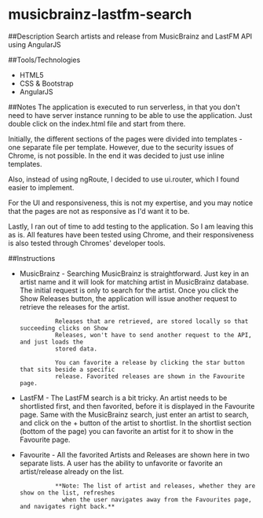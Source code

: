# musicbrainz-lastfm-search

##Description
Search artists and release from MusicBrainz and LastFM API using AngularJS

##Tools/Technologies
- HTML5
- CSS & Bootstrap
- AngularJS

##Notes
The application is executed to run serverless, in that you don't need to have server instance
running to be able to use the application. Just double click on the index.html file and start
from there.

Initially, the different sections of the pages were divided into templates - one separate file
per template. However, due to the security issues of Chrome, is not possible. In the end it was
decided to just use inline templates. 

Also, instead of using ngRoute, I decided to use ui.router, which I found easier to implement. 

For the UI and responsiveness, this is not my expertise, and you may notice that the pages are
not as responsive as I'd want it to be.

Lastly, I ran out of time to add testing to the application. So I am leaving this as is. All 
features have been tested using Chrome, and their responsiveness is also tested through Chromes'
developer tools.

##Instructions

- MusicBrainz - Searching MusicBrainz is straightforward. Just key in an artist name and it will
                look for matching artist in MusicBrainz database. The initial request is only to
                search for the artist. Once you click the Show Releases button, the application 
                will issue another request to retrieve the releases for the artist. 

                Releases that are retrieved, are stored locally so that succeeding clicks on Show 
                Releases, won't have to send another request to the API, and just loads the 
                stored data.

                You can favorite a release by clicking the star button that sits beside a specific
                release. Favorited releases are shown in the Favourite page.

- LastFM      - The LastFM search is a bit tricky. An artist needs to be shortlisted first, and then
                favorited, before it is displayed in the Favourite page. Same with the MusicBrainz
                search, just enter an artist to search, and click on the + button of the artist to
                shortlist. In the shortlist section (bottom of the page) you can favorite an artist
                for it to show in the Favourite page.

- Favourite   - All the favorited Artists and Releases are shown here in two separate lists. A user
                has the ability to unfavorite or favorite an artist/release already on the list.

                **Note: The list of artist and releases, whether they are show on the list, refreshes
                  when the user navigates away from the Favourites page, and navigates right back.**

                
